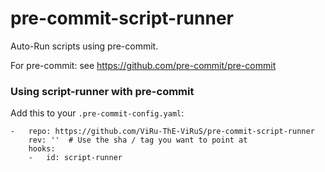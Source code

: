 # pre-commit-script-runner

Auto-Run scripts using pre-commit.

For pre-commit: see https://github.com/pre-commit/pre-commit

### Using script-runner with pre-commit

Add this to your `.pre-commit-config.yaml`:

    -   repo: https://github.com/ViRu-ThE-ViRuS/pre-commit-script-runner
        rev: ''  # Use the sha / tag you want to point at
        hooks:
        -   id: script-runner
